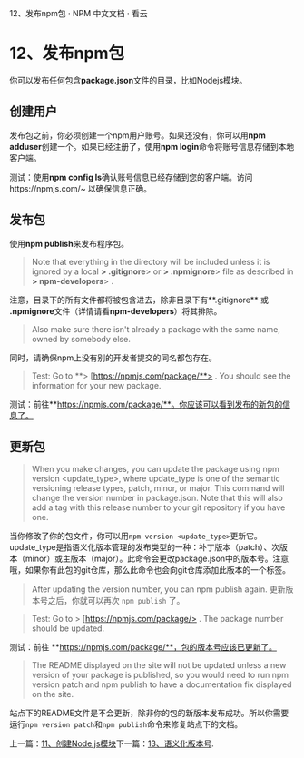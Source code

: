 12、发布npm包 · NPM 中文文档 · 看云

# 12、发布npm包

你可以发布任何包含**package.json**文件的目录，比如Nodejs模块。

## 创建用户

发布包之前，你必须创建一个npm用户账号。如果还没有，你可以用**npm adduser**创建一个。如果已经注册了，使用**npm login**命令将账号信息存储到本地客户端。

测试：使用**npm config ls**确认账号信息已经存储到您的客户端。访问https://npmjs.com/~ 以确保信息正确。

## 发布包

使用**npm publish**来发布程序包。

> Note that everything in the directory will be included unless it is ignored by a local **> .gitignore**>  or **> .npmignore**>  file as described in **> npm-developers**> .

注意，目录下的所有文件都将被包含进去，除非目录下有**.gitignore** 或 **.npmignore**文件（详情请看**npm-developers**）将其排除。

> Also make sure there isn't already a package with the same name, owned by somebody else.

同时，请确保npm上没有别的开发者提交的同名都包存在。

> Test: Go to **> [https://npmjs.com/package/**> . You should see the information for your new package.

测试：前往**https://npmjs.com/package/**。你应该可以看到发布的新包的信息了。

## 更新包

> When you make changes, you can update the package using npm version <update_type>, where update_type is one of the semantic versioning release types, patch, minor, or major. This command will change the version number in package.json. Note that this will also add a tag with this release number to your git repository if you have one.

当你修改了你的包文件，你可以用`npm version <update_type>`更新它。update_type是指语义化版本管理的发布类型的一种：补丁版本（patch）、次版本（minor）或主版本（major）。此命令会更改package.json中的版本号。注意哦，如果你有此包的git仓库，那么此命令也会向git仓库添加此版本的一个标签。

> After updating the version number, you can npm publish again.
更新版本号之后，你就可以再次 `npm publish` 了。

> Test: Go to > [https://npmjs.com/package/> . The package number should be updated.

测试：前往 **https://npmjs.com/package/**，包的版本号应该已更新了。

> The README displayed on the site will not be updated unless a new version of your package is published, so you would need to run npm version patch and npm publish to have a documentation fix displayed on the site.

站点下的README文件是不会更新，除非你的包的新版本发布成功。所以你需要运行`npm version patch`和`npm publish`命令来修复站点下的文档。

上一篇：[11、创建Node.js模块](https://www.kancloud.cn/shellway/npm-doc/199993)下一篇：[13、语义化版本号](https://www.kancloud.cn/shellway/npm-doc/199995).
